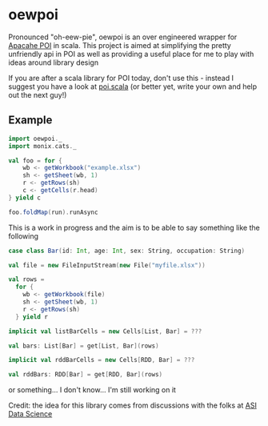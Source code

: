# oewpoi

Pronounced "oh-eew-pie", oewpoi is an over engineered wrapper for [Apacahe POI](https://poi.apache.org/) in scala. This project is aimed at simplifying the pretty unfriendly api in POI as well as providing a useful place for me to play with ideas around library design

If you are after a scala library for POI today, don't use this - instead I suggest you have a look at [poi.scala](https://github.com/folone/poi.scala) (or better yet, write your own and help out the next guy!)

## Example

```scala
import oewpoi._
import monix.cats._

val foo = for {
    wb <- getWorkbook("example.xlsx")
    sh <- getSheet(wb, 1)
    r <- getRows(sh)
    c <- getCells(r.head)
} yield c

foo.foldMap(run).runAsync
```

This is a work in progress and the aim is to be able to say something like the following

```scala
case class Bar(id: Int, age: Int, sex: String, occupation: String)

val file = new FileInputStream(new File("myfile.xlsx"))

val rows = 
  for {
    wb <- getWorkbook(file)
    sh <- getSheet(wb, 1)
    r <- getRows(sh)
  } yield r

implicit val listBarCells = new Cells[List, Bar] = ??? 

val bars: List[Bar] = get[List, Bar](rows)

implicit val rddBarCells = new Cells[RDD, Bar] = ???

val rddBars: RDD[Bar] = get[RDD, Bar](rows)
```

or something... I don't know... I'm still working on it


Credit: the idea for this library comes from discussions with the folks at [ASI Data Science](theasi.co)
